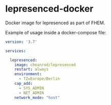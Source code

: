 # lepresenced-docker

Docker image for lepresenced as part of FHEM.

Example of usage inside a docker-compose file:

````yaml
version: '3.7'

services:

  lepresenced:
    image: cheanrod/lepresenced
    restart: always
    environment:
      - TZ=Europe/Berlin
    cap_add:
      - SYS_ADMIN
      - NET_ADMIN
    network_mode: "host"
````
